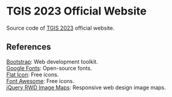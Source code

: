 # TGIS 2023 Official Website
Source code of [TGIS 2023](https://tgis2023.geomatics.ncku.edu.tw/) official website.

## References
[Bootstrap](https://getbootstrap.com/): Web development toolkit.  
[Google Fonts](https://fonts.google.com/): Open-source fonts.  
[Flat Icon](https://www.flaticon.com/): Free icons.  
[Font Awesome](https://fontawesome.com/): Free icons.  
[jQuery RWD Image Maps](https://github.com/stowball/jQuery-rwdImageMaps): Responsive web design image maps.